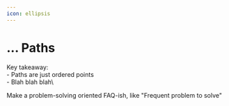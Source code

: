 ```yaml
---
icon: ellipsis
---
```


# ... Paths

Key takeaway:\
\- Paths are just ordered points\
\- Blah blah blah\


Make a problem-solving oriented FAQ-ish, like "Frequent problem to solve"
